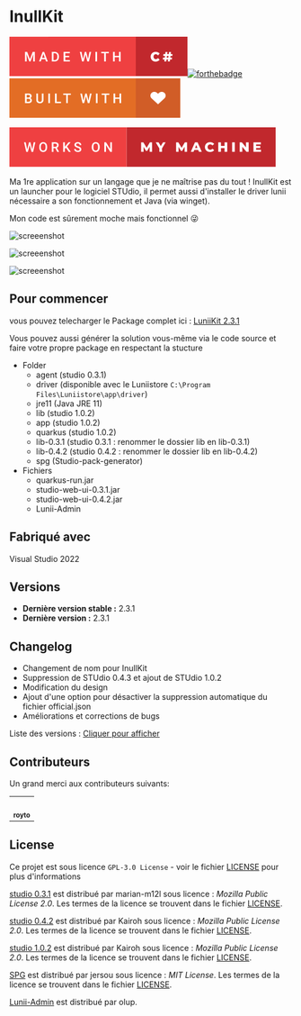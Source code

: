 # InullKit
[![forthebadge](https://raw.githubusercontent.com/BraveUX/for-the-badge/master/src/images/badges/made-with-c-sharp.svg)](https://forthebadge.com)[![forthebadge](https://raw.githubusercontent.com/BraveUX/for-the-badge/master/src/images/badges/0-percent-optimized.svg)](https://forthebadge.com)[![forthebadge](https://raw.githubusercontent.com/BraveUX/for-the-badge/master/src/images/badges/built-with-love.svg)](https://forthebadge.com)

[![forthebadge](https://raw.githubusercontent.com/BraveUX/for-the-badge/master/src/images/badges/works-on-my-machine.svg)](https://forthebadge.com)

Ma 1re application sur un langage que je ne maîtrise pas du tout !
InullKit est un launcher pour le logiciel STUdio, il permet aussi d'installer le driver lunii nécessaire a son fonctionnement et Java (via winget).

Mon code est sûrement moche mais fonctionnel 😜

![screeenshot](https://i.imgur.com/Vzp4ZN7.png)

![screeenshot](https://i.imgur.com/NhB6DQN.png)

![screeenshot](https://i.imgur.com/9ScXZfR.png)

## Pour commencer

vous pouvez telecharger le Package complet ici : [LuniiKit 2.3.1](https://github.com/Seph29/LuniiKit_App/releases/latest)

Vous pouvez aussi générer la solution vous-même via le code source et faire votre propre package en respectant la stucture

* Folder
  * agent (studio 0.3.1)
  * driver (disponible avec le Luniistore ``C:\Program Files\Luniistore\app\driver``)
  * jre11 (Java JRE 11)
  * lib (studio 1.0.2)
  * app (studio 1.0.2)
  * quarkus (studio 1.0.2)
  * lib-0.3.1 (studio 0.3.1 : renommer le dossier lib en lib-0.3.1)
  * lib-0.4.2 (studio 0.4.2 : renommer le dossier lib en lib-0.4.2)
  * spg (Studio-pack-generator)
* Fichiers
  * quarkus-run.jar
  * studio-web-ui-0.3.1.jar
  * studio-web-ui-0.4.2.jar
  * Lunii-Admin

## Fabriqué avec

Visual Studio 2022

## Versions

- **Dernière version stable :** 2.3.1
- **Dernière version :** 2.3.1

## Changelog

- Changement de nom pour InullKit
- Suppression de STUdio 0.4.3 et ajout de STUdio 1.0.2
- Modification du design
- Ajout d'une option pour désactiver la suppression automatique du fichier official.json
- Améliorations et corrections de bugs

Liste des versions : [Cliquer pour afficher](https://github.com/Seph29/LuniiKit_App/tags)

## Contributeurs

Un grand merci aux contributeurs suivants:

<!-- prettier-ignore-start -->
<!-- markdownlint-disable -->
<table>
	<tr>
		<td align="center">
			<a href="https://github.com/royto">
				<img src="https://avatars.githubusercontent.com/u/6990995?v=4" width="80" alt=""/>
				<br /><sub><b>royto</b></sub>
			</a>
		</td>
	</tr>
</table>
<!-- markdownlint-enable -->
<!-- prettier-ignore-end -->

## License

Ce projet est sous licence ``GPL-3.0 License`` - voir le fichier [LICENSE](LICENSE) pour plus d'informations

[studio 0.3.1](https://github.com/marian-m12l/studio) est distribué par marian-m12l sous licence : *Mozilla Public License 2.0*. Les termes de la licence se trouvent dans le fichier [LICENSE](https://github.com/marian-m12l/studio/blob/master/LICENSE).

[studio 0.4.2](https://github.com/kairoh/studio) est distribué par Kairoh sous licence : *Mozilla Public License 2.0*. Les termes de la licence se trouvent dans le fichier [LICENSE](https://github.com/kairoh/studio/blob/master/LICENSE.md).

[studio 1.0.2](https://github.com/kairoh/studio) est distribué par Kairoh sous licence : *Mozilla Public License 2.0*. Les termes de la licence se trouvent dans le fichier [LICENSE](https://github.com/kairoh/studio/blob/master/LICENSE.md).

[SPG](https://github.com/jersou/studio-pack-generator) est distribué par jersou sous licence : *MIT License*. Les termes de la licence se trouvent dans le fichier [LICENSE](https://github.com/jersou/studio-pack-generator/blob/main/LICENSE).

[Lunii-Admin](https://github.com/olup/lunii-admin) est distribué par olup.

